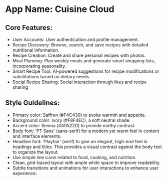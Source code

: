# **App Name**: Cuisine Cloud

## Core Features:

- User Accounts: User authentication and profile management.
- Recipe Discovery: Browse, search, and save recipes with detailed nutritional information.
- Recipe Creation: Create and share personal recipes with photos.
- Meal Planning: Plan weekly meals and generate smart shopping lists, incorporating seasonality.
- Smart Recipe Tool: AI-powered suggestions for recipe modifications or substitutions based on dietary needs.
- Social Recipe Sharing: Social interaction through likes and recipe sharing

## Style Guidelines:

- Primary color: Saffron (#F4C430) to evoke warmth and appetite.
- Background color: Ivory (#F8F4EC), a soft neutral shade.
- Accent color: Sienna (#A0522D) to provide earthy contrast.
- Body font: 'PT Sans' (sans-serif) for a modern yet warm feel in content and interface elements.
- Headline font: 'Playfair' (serif) to give an elegant, high-end feel in headings and titles. This provides a visual contrast against the body text to organize the layout.
- Use simple line icons related to food, cooking, and nutrition.
- Clean, grid-based layout with ample white space to improve readability.
- Subtle transitions and animations for user interactions to enhance user experience.